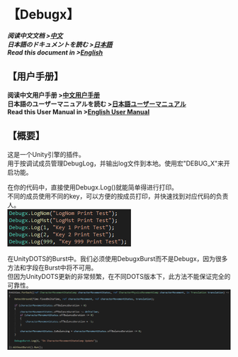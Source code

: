 # 【Debugx】
***阅读中文文档 >[中文](README.md)***\
***日本語のドキュメントを読む >[日本語](README_ja.md)***\
***Read this document in >[English](README_en.md)***

## 【用户手册】
**阅读中文用户手册 >[中文用户手册](Documents/UserManual_cn.md)**\
**日本語のユーザーマニュアルを読む >[日本語ユーザーマニュアル](Documents/UserManual_ja.md)**\
**Read this User Manual in >[English User Manual](Documents/UserManual_en.md)**

## 【概要】
这是一个Unity引擎的插件。\
用于按调试成员管理DebugLog，并输出log文件到本地。使用宏"DEBUG_X"来开启功能。

在你的代码中，直接使用Debugx.Log()就能简单得进行打印。\
不同的成员使用不同的key，可以方便的按成员打印，并快速找到对应代码的负责人。\
![](Documents/Images/DebugxCode.png)

在UnityDOTS的Burst中。我们必须使用DebugxBurst而不是Debugx，因为很多方法和字段在Burst中将不可用。\
但因为UnityDOTS更新的非常频繁，在不同DOTS版本下，此方法不能保证完全的可靠性。\
![](Documents/Images/DebugxBurst.png)